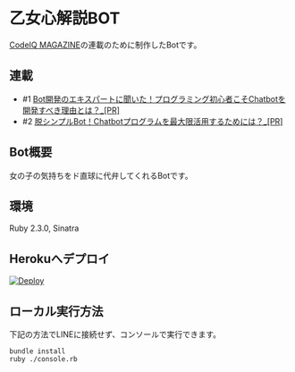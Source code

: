 乙女心解説BOT
====

[CodeIQ MAGAZINE](https://codeiq.jp/magazine/2017/07/52989/)の連載のために制作したBotです。

## 連載
- #1 [Bot開発のエキスパートに聞いた！プログラミング初心者こそChatbotを開発すべき理由とは？_[PR]](https://codeiq.jp/magazine/2017/07/52989/)
- #2 [脱シンプルBot！Chatbotプログラムを最大限活用するためには？_[PR]](https://codeiq.jp/magazine/2017/09/53494/)

## Bot概要
女の子の気持ちをド直球に代弁してくれるBotです。

## 環境
Ruby 2.3.0, Sinatra

## Herokuへデプロイ
[![Deploy](https://www.herokucdn.com/deploy/button.svg)](https://heroku.com/deploy)

## ローカル実行方法
下記の方法でLINEに接続せず、コンソールで実行できます。

```
bundle install
ruby ./console.rb
```
